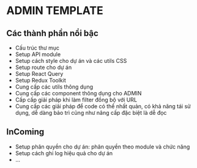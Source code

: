 # ADMIN TEMPLATE

## Các thành phần nổi bậc
- Cấu trúc thư mục
- Setup API module
- Setup cách style cho dự án và các utils CSS
- Setup route cho dự án
- Setup React Query
- Setup Redux Toolkit
- Cung cấp các utils thông dụng
- Cung cấp các component thông dụng cho ADMIN
- Cấp cấp giải pháp khi làm filter đồng bộ với URL
- Cung cấp các giải pháp để code có thể nhất quản, có khả năng tái sử dụng, dễ dàng bảo trì cũng như nâng cấp đặc biệt là dễ đọc

## InComing
- Setup phân quyền cho dự án: phân quyền theo module và chức năng
- Setup cách ghi log hiệu quả cho dự án
- ... 